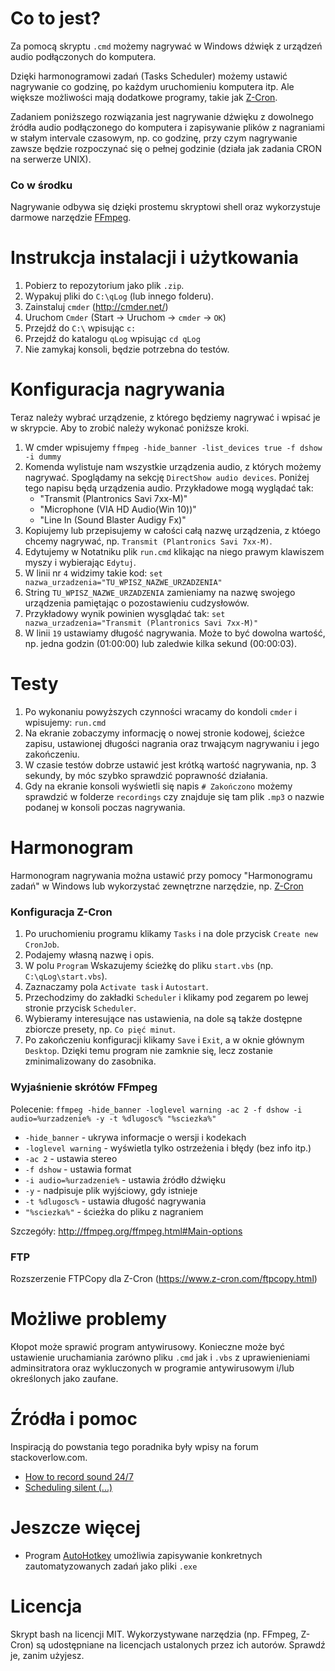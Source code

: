# Co to jest?

Za pomocą skryptu `.cmd` możemy nagrywać w Windows dźwięk z urządzeń audio podłączonych do komputera.

Dzięki harmonogramowi zadań (Tasks Scheduler) możemy ustawić nagrywanie co godzinę, po każdym uruchomieniu komputera itp. Ale większe możliwości mają dodatkowe programy, takie jak [Z-Cron](https://www.z-cron.com/).

Zadaniem poniższego rozwiązania jest nagrywanie dźwięku z dowolnego źródła audio podłączonego do komputera i zapisywanie plików z nagraniami w stałym intervale czasowym, np. co godzinę, przy czym nagrywanie zawsze będzie rozpoczynać się o pełnej godzinie (działa jak zadania CRON na serwerze UNIX).

### Co w środku

Nagrywanie odbywa się dzięki prostemu skryptowi shell oraz wykorzystuje darmowe narzędzie [FFmpeg](http://ffmpeg.org).

# Instrukcja instalacji i użytkowania

1. Pobierz to repozytorium jako plik `.zip`.
1. Wypakuj pliki do `C:\qLog` (lub innego folderu).
1. Zainstaluj `cmder` (http://cmder.net/)
1. Uruchom `Cmder` (Start -> Uruchom -> `cmder` -> `OK`)
1. Przejdź do `C:\`  wpisując `c:`
1. Przejdź do katalogu `qLog` wpisując `cd qLog`
1. Nie zamykaj konsoli, będzie potrzebna do testów.

# Konfiguracja nagrywania

Teraz należy wybrać urządzenie, z którego będziemy nagrywać i wpisać je w skrypcie. Aby to zrobić należy wykonać poniższe kroki.

1. W cmder wpisujemy `ffmpeg -hide_banner -list_devices true -f dshow -i dummy`
1. Komenda wylistuje nam wszystkie urządzenia audio, z których możemy nagrywać.  Spoglądamy na sekcję `DirectShow audio devices`. Poniżej tego napisu będą urządzenia audio. Przykładowe mogą wyglądać tak:
    - "Transmit (Plantronics Savi 7xx-M)"
    - "Microphone (VIA HD Audio(Win 10))"
    - "Line In (Sound Blaster Audigy Fx)"
1. Kopiujemy lub przepisujemy w całości całą nazwę urządzenia, z któego chcemy nagrywać, np. `Transmit (Plantronics Savi 7xx-M)`.
1. Edytujemy w Notatniku plik `run.cmd` klikając na niego prawym klawiszem myszy i wybierając `Edytuj`.
1. W linii nr `4` widzimy takie kod: `set nazwa_urzadzenia="TU_WPISZ_NAZWE_URZADZENIA"`
1. String `TU_WPISZ_NAZWE_URZADZENIA` zamieniamy na nazwę swojego urządzenia pamiętając o pozostawieniu cudzysłowów.
1. Przykładowy wynik powinien wysglądać tak: `set nazwa_urzadzenia="Transmit (Plantronics Savi 7xx-M)"`
1. W linii `19` ustawiamy długość nagrywania. Może to być dowolna wartość, np. jedna godzin (01:00:00) lub zaledwie kilka sekund (00:00:03).

# Testy

1. Po wykonaniu powyższych czynności wracamy do kondoli `cmder` i wpisujemy: `run.cmd`
1. Na ekranie zobaczymy informację o nowej stronie kodowej, ścieżce zapisu, ustawionej długości nagrania oraz trwającym nagrywaniu i jego zakończeniu.
1. W czasie testów dobrze ustawić jest krótką wartość nagrywania, np. 3 sekundy, by móc szybko sprawdzić poprawność działania.
1. Gdy na ekranie konsoli wyświetli się napis `# Zakończono` możemy sprawdzić w folderze `recordings` czy znajduje się tam plik `.mp3` o nazwie podanej w konsoli poczas nagrywania.

# Harmonogram

Harmonogram nagrywania można ustawić przy pomocy "Harmonogramu zadań" w Windows lub wykorzystać zewnętrzne narzędzie, np. [Z-Cron](https://www.z-cron.com/)

### Konfiguracja Z-Cron

1. Po uruchomieniu programu klikamy `Tasks` i na dole przycisk `Create new CronJob`.
1. Podajemy własną nazwę i opis.
1. W polu `Program` Wskazujemy ścieżkę do pliku `start.vbs` (np. `C:\qLog\start.vbs`).
1. Zaznaczamy pola `Activate task` i `Autostart`.
1. Przechodzimy do zakładki `Scheduler` i klikamy pod zegarem po lewej stronie przycisk `Scheduler`.
1. Wybieramy interesujące nas ustawienia, na dole są także dostępne zbiorcze presety, np. `Co pięć minut`.
1. Po zakończeniu konfiguracji klikamy `Save` i `Exit`, a w oknie głównym `Desktop`. Dzięki temu program nie zamknie się, lecz zostanie zminimalizowany do zasobnika.

### Wyjaśnienie skrótów FFmpeg

Polecenie: `ffmpeg -hide_banner -loglevel warning -ac 2 -f dshow -i audio=%urzadzenie% -y -t %dlugosc% "%sciezka%"`

- `-hide_banner` - ukrywa informacje o wersji i kodekach
- `-loglevel warning` - wyświetla tylko ostrzeżenia i błędy (bez info itp.)
- `-ac 2` - ustawia stereo
- `-f dshow` - ustawia format
- `-i audio=%urzadzenie%` - ustawia źródło dźwięku
- `-y` - nadpisuje plik wyjściowy, gdy istnieje
- `-t %dlugosc%` - ustawia długość nagrywania
- `"%sciezka%"` - ścieżka do pliku z nagraniem

Szczegóły: http://ffmpeg.org/ffmpeg.html#Main-options

### FTP

Rozszerzenie FTPCopy dla Z-Cron (https://www.z-cron.com/ftpcopy.html)

# Możliwe problemy

Kłopot może sprawić program antywirusowy. Konieczne może być ustawienie uruchamiania zarówno pliku `.cmd` jak i `.vbs` z uprawienieniami adminsitratora oraz wykluczonych w programie antywirusowym i/lub określonych jako zaufane.

# Źródła i pomoc

Inspiracją do powstania tego poradnika były wpisy na forum stackoverlow.com.

- [How to record sound 24/7](https://superuser.com/a/548127/582502)
- [Scheduling silent (...)](https://superuser.com/a/546062/582502)

# Jeszcze więcej

- Program [AutoHotkey](https://www.dobreprogramy.pl/AutoHotkey,Program,Windows,12731.html) umożliwia zapisywanie konkretnych zautomatyzowanych zadań jako pliki `.exe`

# Licencja

Skrypt bash na licencji MIT. Wykorzystywane narzędzia (np. FFmpeg, Z-Cron) są udostępniane na licencjach ustalonych przez ich autorów. Sprawdź je, zanim użyjesz.
